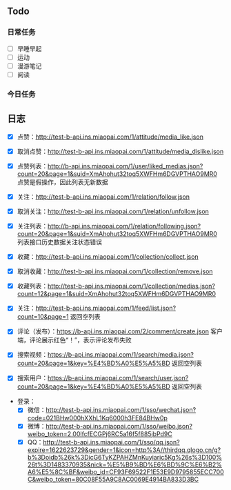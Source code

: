 ## Todo
### 日常任务
- [ ] 早睡早起
- [ ] 运动
- [ ] 漫游笔记
- [ ] 阅读

### 今日任务


## 日志
- [x] 点赞：http://test-b-api.ins.miaopai.com/1/attitude/media_like.json
- [x] 取消点赞：http://test-b-api.ins.miaopai.com/1/attitude/media_dislike.json
- [x] 点赞列表：http://b-api.ins.miaopai.com/1/user/liked_medias.json?count=20&page=1&suid=XmAhohut32toq5XWFHm6DGVPTHAO9MR0
	点赞是假操作，因此列表无新数据

- [x] 关注：http://test-b-api.ins.miaopai.com/1/relation/follow.json
- [x] 取消关注：http://test-b-api.ins.miaopai.com/1/relation/unfollow.json
- [x] 关注列表：http://b-api.ins.miaopai.com/1/relation/following.json?count=20&page=1&suid=XmAhohut32toq5XWFHm6DGVPTHAO9MR0
	列表接口历史数据关注状态错误

- [x] 收藏：http://test-b-api.ins.miaopai.com/1/collection/collect.json
- [x] 取消收藏：http://test-b-api.ins.miaopai.com/1/collection/remove.json
- [x] 收藏列表：http://test-b-api.ins.miaopai.com/1/collection/medias.json?count=12&page=1&suid=XmAhohut32toq5XWFHm6DGVPTHAO9MR0


- [x] 关注：http://test-b-api.ins.miaopai.com/1/feed/list.json?count=10&page=1
	返回空列表

- [x] 评论（发布）：https://b-api.ins.miaopai.com/2/comment/create.json
	客户端，评论展示红色“！”，表示评论发布失败


- [x] 搜索视频：https://b-api.ins.miaopai.com/1/search/media.json?count=20&page=1&key=%E4%BD%A0%E5%A5%BD
	返回空列表
- [x] 搜索用户：https://b-api.ins.miaopai.com/1/search/user.json?count=20&page=1&key=%E4%BD%A0%E5%A5%BD
		返回空列表
		
-  登录：
	- [x] 微信：http://test-b-api.ins.miaopai.com/1/sso/wechat.json?code=021BHw000hXXhL1Kq6000h3FE84BHw0p
	- [x] 微博：http://test-b-api.ins.miaopai.com/1/sso/weibo.json?weibo_token=2.00lfcfECGPj6RC5a16f5f885jbPd9C
	- [x] QQ：http://test-b-api.ins.miaopai.com/1/sso/qq.json?expire=1622623729&gender=1&icon=http%3A//thirdqq.qlogo.cn/g?b%3Doidb%26k%3DicG6TyKZPAHZMnKuyiaric5Kg%26s%3D100%26t%3D1483370935&nick=%E5%B9%BD%E6%BD%9C%E6%B2%A6%E5%8C%BF&weibo_id=CF93F69522F1E53E9D9795855ECC700C&weibo_token=80C08F55A9C8AC0069E4914BA833D3BC